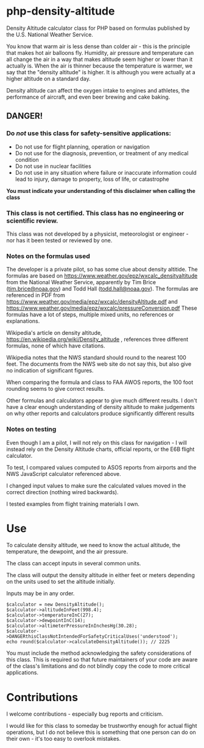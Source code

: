 # php-density-altitude
Density Altitude calculator class for PHP based on formulas
published by the U.S. National Weather Service.

You know that warm air is less dense than colder air - this is
the principle that makes hot air balloons fly. Humidity, air
pressure and temperature can all change the air in a way that
makes altitude seem higher or lower than it actually is. When
the air is thinner because the temperature is warmer, we say
that the "density altitude" is higher. It is although you were
actually at a higher altitude on a standard day.

Density altitude can affect the oxygen intake to engines and
athletes, the performance of aircraft, and even beer brewing
and cake baking.

## DANGER!

### Do *not* use this class for safety-sensitive applications:
- Do not use for flight planning, operation or navigation
- Do not use for the diagnosis, prevention, or treatment of 
  any medical condition
- Do not use in nuclear facilities
- Do not use in any situation where failure or inaccurate information 
  could lead to injury, damage to property, loss of life,
  or catastrophe
  
**You must indicate your understanding of this disclaimer when calling the class**
  
  
### This class is not certified. This class has no engineering or scientific review.

This class was not developed by a physicist, meteorologist or 
engineer - nor has it been tested or reviewed by one.

### Notes on the formulas used
The developer is a private pilot, so has some clue about density
altitide. The formulas are based on 
https://www.weather.gov/epz/wxcalc_densityaltitude 
from the National Weather Service, apparently by Tim Brice
(tim.brice@noaa.gov) and Todd Hall (todd.hall@noaa.gov). The
formulas are referenced in PDF from 
https://www.weather.gov/media/epz/wxcalc/densityAltitude.pdf and
https://www.weather.gov/media/epz/wxcalc/pressureConversion.pdf
These formulas have a lot of steps, multiple mixed units, no
references or explanations. 

Wikipedia's article on density altitude,
https://en.wikipedia.org/wiki/Density_altitude , references 
three different formulas, none of which have citations. 

Wikipedia notes that the NWS standard should round to the nearest
100 feet. The documents from the NWS web site do not say this,
but also give no indication of significant figures.

When comparing the formula and class to FAA AWOS reports, the
100 foot rounding seems to give correct results.

Other formulas and calculators appear to give much different 
results. I don't have a clear enough understanding of 
density altitude to make judgements on why other reports and
calculators produce significantly different results

### Notes on testing

Even though I am a pilot, I will not rely on this class for 
navigation - I will instead rely on the Density Altitude charts,
official reports, or the E6B flight calculator. 

To test, I compared values computed to ASOS reports from airports
and the NWS JavaScript calculator referenced above.

I changed input values to make sure the calculated values
moved in the correct direction (nothing wired backwards).

I tested examples from flight training materials I own.


# Use

To calculate density altitude, we need to know the actual 
altitude, the temperature, the dewpoint, and the air pressure.

The class can accept inputs in several common units.

The class will output the density altitude in either feet
or meters depending on the units used to set the altitude
initially.

Inputs may be in any order.

```
$calculator = new DensityAltitude();
$calculator->altitudeInFeet(998.4);
$calculator->temperatureInC(27);
$calculator->dewpointInC(14);
$calculator->altimeterPressureInInchesHg(30.28);
$calculator->DANGERthisClassNotIntendedForSafetyCriticalUses('understood');
echo round($calculator->calculateDensityAltitude()); // 2225
```

You must include the method acknowledging the safety 
considerations of this class. This is required so that future
maintainers of your code are aware of the class's limitations
and do not blindly copy the code to more critical applications.

# Contributions

I welcome contributions - especially bug reports and criticism.

I would like for this class to someday be trustworthy enough
for actual flight operations, but I do not believe this is
something that one person can do on their own - it's too easy
to overlook mistakes.